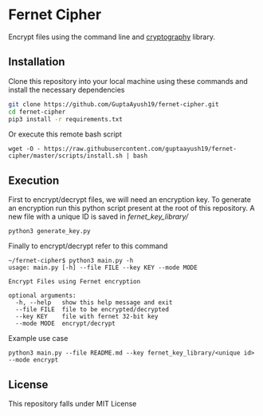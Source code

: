 # Fernet Cipher
Encrypt files using the command line and [cryptography](https://pypi.org/project/cryptography/) library.

## Installation
Clone this repository into your local machine using these commands and install the necessary dependencies
```bash
git clone https://github.com/GuptaAyush19/fernet-cipher.git
cd fernet-cipher
pip3 install -r requirements.txt
```
Or execute this remote bash script
```
wget -O - https://raw.githubusercontent.com/guptaayush19/fernet-cipher/master/scripts/install.sh | bash
```

## Execution
First to encrypt/decrypt files, we will need an encryption key. To generate an encryption run this python script present at the root of this repository. A new file with a unique ID is saved in *fernet_key_library/*
```
python3 generate_key.py
```
Finally to encrypt/decrypt refer to this command
```
~/fernet-cipher$ python3 main.py -h
usage: main.py [-h] --file FILE --key KEY --mode MODE

Encrypt Files using Fernet encryption

optional arguments:
  -h, --help   show this help message and exit
  --file FILE  file to be encrypted/decrypted
  --key KEY    file with fernet 32-bit key
  --mode MODE  encrypt/decrypt
```
Example use case
```
python3 main.py --file README.md --key fernet_key_library/<unique id> --mode encrypt
```

## License
This repository falls under MIT License
